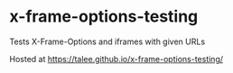 # x-frame-options-testing
Tests X-Frame-Options and iframes with given URLs

Hosted at https://talee.github.io/x-frame-options-testing/
